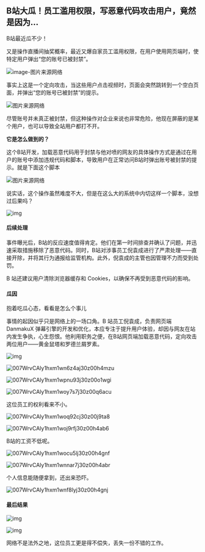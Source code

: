<!--

 * @Author: JavaPub
 * @Date: 2025-01-20 16:51:01
 * @LastEditors: your name
 * @LastEditTime: 2025-01-20 17:05:24
 * @Description: Here is the JavaPub code base. Search JavaPub on the whole web.
 * @FilePath: /JavaPub-Blog/docs/posts/面试与职场/B站大瓜！员工滥用权限，写恶意代码攻击用户，竟然是因为...md
-->


## B站大瓜！员工滥用权限，写恶意代码攻击用户，竟然是因为...

B站最近瓜不少！

又是操作直播间抽奖概率，最近又爆自家员工滥用权限，在用户使用网页端时，使特定用户弹出“您的账号已被封禁”。

![image-图片来源网络](https://javapub-common-oss.oss-cn-beijing.aliyuncs.com/javapub/202501201705124.png)


事实上这是一个定向攻击，当这些用户点击视频时，页面会突然跳转到一个空白页面，并弹出“您的账号已被封禁”的提示。

![图片来源网络](https://javapub-common-oss.oss-cn-beijing.aliyuncs.com/javapub/202501201708473.png)

尽管账号并未真正被封禁，但这种操作对企业来说也非常危险，他现在屏蔽的是某个用户，也可以导致全站用户都打不开。

**它是怎么做到的？**

这个B站开发，加载恶意代码用于封禁与他对喷的网友的具体操作方式是通过在用户的账号中添加违规代码和脚本，导致用户在正常访问B站时弹出账号被封禁的提示。就是下面这个脚本

![图片来源网络](https://javapub-common-oss.oss-cn-beijing.aliyuncs.com/javapub/202501201713447.jpeg)

说实话，这个操作虽然难度不大，但是在这么大的系统中内切这样一个脚本，没想过后果吗？

![img](https://javapub-common-oss.oss-cn-beijing.aliyuncs.com/javapub/202501201718905.png)



#### 后续处理

事件曝光后，B站的反应速度值得肯定。他们在第一时间排查并确认了问题，并迅速采取措施移除了恶意代码。同时，B站对涉事员工倪袁成进行了严肃处理——直接开除，并将其行为通报给监管机构。此外，倪袁成的主管也因管理不力而受到处罚。

B 站还建议用户清除浏览器缓存和 Cookies，以确保不再受到恶意代码的影响。


#### 瓜因

抱着吃瓜心态，看看是怎么个事儿

事情的起因似乎只是网络上的一场口角。B 站员工倪袁成，负责网页端 DanmakuX 弹幕引擎的开发和优化，本应专注于提升用户体验，却因与网友在站内发生争执，心生怨恨。他利用职务之便，在B站网页端加载恶意代码，定向攻击两位用户——黄金鼠塔和罗德兰屑罗素。

![img](https://javapub-common-oss.oss-cn-beijing.aliyuncs.com/javapub/202501201733228.png)



![007WrvCAly1hxm1wn6z4aj30z00h4mzu](https://javapub-common-oss.oss-cn-beijing.aliyuncs.com/javapub/202501201739575.jpg)

![007WrvCAly1hxm1wpnu93j30z00o1wgi](https://javapub-common-oss.oss-cn-beijing.aliyuncs.com/javapub/202501201739169.jpg)

![007WrvCAly1hxm1woy7s7j30z00q6acu](https://javapub-common-oss.oss-cn-beijing.aliyuncs.com/javapub/202501201739757.jpg)

这位员工的权利看来不小。

![007WrvCAly1hxm1woq92cj30z00j9ta8](https://javapub-common-oss.oss-cn-beijing.aliyuncs.com/javapub/202501201739703.jpg)

![007WrvCAly1hxm1woj9rfj30z00h4ab6](https://javapub-common-oss.oss-cn-beijing.aliyuncs.com/javapub/202501201739699.jpg)

B站的工资不低呢。

![007WrvCAly1hxm1wocu5lj30z00h4gnf](https://javapub-common-oss.oss-cn-beijing.aliyuncs.com/javapub/202501201739993.jpg)

![007WrvCAly1hxm1wnnar7j30z00h4abr](https://javapub-common-oss.oss-cn-beijing.aliyuncs.com/javapub/202501201739500.jpg)

个人信息能随便拿到，还出来恐吓。

![007WrvCAly1hxm1wnf8lyj30z00h4gnj](https://javapub-common-oss.oss-cn-beijing.aliyuncs.com/javapub/202501201739815.jpg)

#### 最后结果


![img](https://javapub-common-oss.oss-cn-beijing.aliyuncs.com/javapub/202501201733658.jpg)


![img](https://javapub-common-oss.oss-cn-beijing.aliyuncs.com/javapub/202501201733967.jpg)


网络不是法外之地，这位员工更是得不偿失，丢失一份不错的工作。


